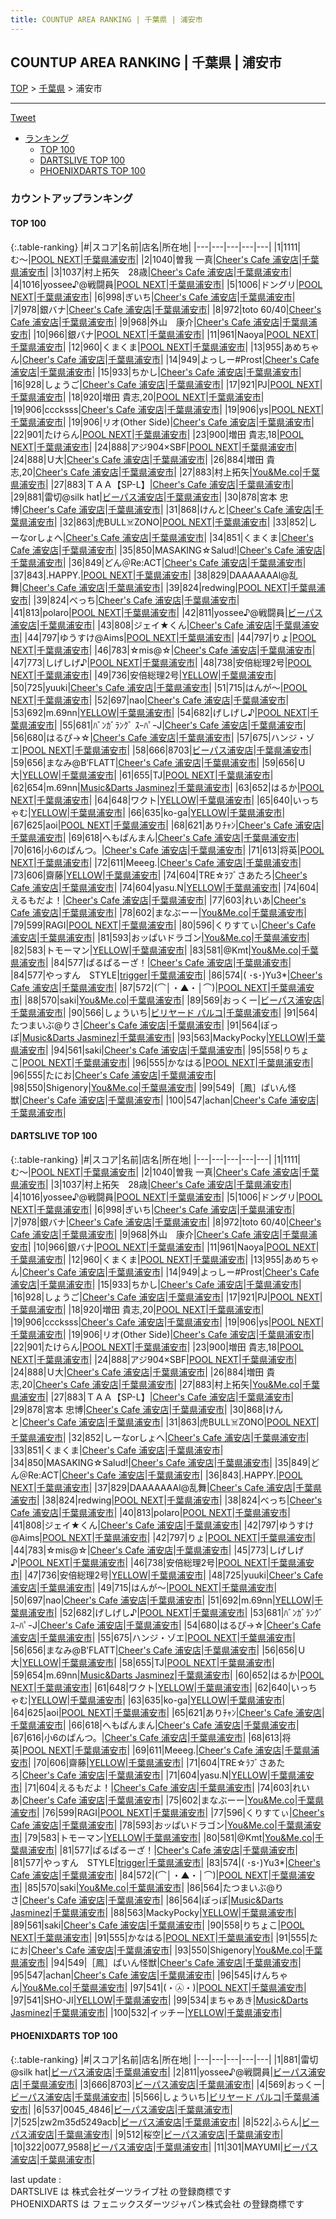 ```yaml
---
title: COUNTUP AREA RANKING | 千葉県 | 浦安市
---
```

## COUNTUP AREA RANKING | 千葉県 | 浦安市

[TOP](/darts/rank/) > [千葉県](/darts/rank/千葉県/) > 浦安市

___

<a href="https://twitter.com/share?ref_src=twsrc%5Etfw" data-text="COUNTUP AREA RANKING | 千葉県浦安市" class="twitter-share-button" data-hashtags="DARTSLIVE,PHOENIXDARTS,darts,ダーツ" data-show-count="false">Tweet</a>

* [ランキング](#カウントアップランキング)
    * [TOP 100](#top-100)
    * [DARTSLIVE TOP 100](#dartslive-top-100)
    * [PHOENIXDARTS TOP 100](#phoenixdarts-top-100)

### カウントアップランキング

#### TOP 100



{:.table-ranking}
|#|スコア|名前|店名|所在地|
|---|---|---|---|---|
|1|1111|<span class="rank-name-dl">む〜</span>|<a href="https://search.dartslive.com/jp/shop/035c0e2eb61303ff0d9b047a20a7ba1e">POOL NEXT</a>|<a href="/darts/rank/千葉県/浦安市">千葉県浦安市</a>|
|2|1040|<span class="rank-name-dl">曽我 一真</span>|<a href="https://search.dartslive.com/jp/shop/811f47dc8cd343ef0d9b047a20a7ba1e">Cheer's Cafe 浦安店</a>|<a href="/darts/rank/千葉県/浦安市">千葉県浦安市</a>|
|3|1037|<span class="rank-name-dl">村上拓矢　28歳</span>|<a href="https://search.dartslive.com/jp/shop/811f47dc8cd343ef0d9b047a20a7ba1e">Cheer's Cafe 浦安店</a>|<a href="/darts/rank/千葉県/浦安市">千葉県浦安市</a>|
|4|1016|<span class="rank-name-dl">yossee♪@戦闘員</span>|<a href="https://search.dartslive.com/jp/shop/035c0e2eb61303ff0d9b047a20a7ba1e">POOL NEXT</a>|<a href="/darts/rank/千葉県/浦安市">千葉県浦安市</a>|
|5|1006|<span class="rank-name-dl">ドングリ</span>|<a href="https://search.dartslive.com/jp/shop/035c0e2eb61303ff0d9b047a20a7ba1e">POOL NEXT</a>|<a href="/darts/rank/千葉県/浦安市">千葉県浦安市</a>|
|6|998|<span class="rank-name-dl">ぎいち</span>|<a href="https://search.dartslive.com/jp/shop/811f47dc8cd343ef0d9b047a20a7ba1e">Cheer's Cafe 浦安店</a>|<a href="/darts/rank/千葉県/浦安市">千葉県浦安市</a>|
|7|978|<span class="rank-name-dl">銀バナ</span>|<a href="https://search.dartslive.com/jp/shop/811f47dc8cd343ef0d9b047a20a7ba1e">Cheer's Cafe 浦安店</a>|<a href="/darts/rank/千葉県/浦安市">千葉県浦安市</a>|
|8|972|<span class="rank-name-dl">toto 60/40</span>|<a href="https://search.dartslive.com/jp/shop/811f47dc8cd343ef0d9b047a20a7ba1e">Cheer's Cafe 浦安店</a>|<a href="/darts/rank/千葉県/浦安市">千葉県浦安市</a>|
|9|968|<span class="rank-name-dl">外山　康介</span>|<a href="https://search.dartslive.com/jp/shop/811f47dc8cd343ef0d9b047a20a7ba1e">Cheer's Cafe 浦安店</a>|<a href="/darts/rank/千葉県/浦安市">千葉県浦安市</a>|
|10|966|<span class="rank-name-dl">銀バナ</span>|<a href="https://search.dartslive.com/jp/shop/035c0e2eb61303ff0d9b047a20a7ba1e">POOL NEXT</a>|<a href="/darts/rank/千葉県/浦安市">千葉県浦安市</a>|
|11|961|<span class="rank-name-dl">Naoya</span>|<a href="https://search.dartslive.com/jp/shop/035c0e2eb61303ff0d9b047a20a7ba1e">POOL NEXT</a>|<a href="/darts/rank/千葉県/浦安市">千葉県浦安市</a>|
|12|960|<span class="rank-name-dl">くまくま</span>|<a href="https://search.dartslive.com/jp/shop/035c0e2eb61303ff0d9b047a20a7ba1e">POOL NEXT</a>|<a href="/darts/rank/千葉県/浦安市">千葉県浦安市</a>|
|13|955|<span class="rank-name-dl">あめちゃん</span>|<a href="https://search.dartslive.com/jp/shop/811f47dc8cd343ef0d9b047a20a7ba1e">Cheer's Cafe 浦安店</a>|<a href="/darts/rank/千葉県/浦安市">千葉県浦安市</a>|
|14|949|<span class="rank-name-dl">よっしー#Prost</span>|<a href="https://search.dartslive.com/jp/shop/811f47dc8cd343ef0d9b047a20a7ba1e">Cheer's Cafe 浦安店</a>|<a href="/darts/rank/千葉県/浦安市">千葉県浦安市</a>|
|15|933|<span class="rank-name-dl">ちかし</span>|<a href="https://search.dartslive.com/jp/shop/811f47dc8cd343ef0d9b047a20a7ba1e">Cheer's Cafe 浦安店</a>|<a href="/darts/rank/千葉県/浦安市">千葉県浦安市</a>|
|16|928|<span class="rank-name-dl">しょうご</span>|<a href="https://search.dartslive.com/jp/shop/811f47dc8cd343ef0d9b047a20a7ba1e">Cheer's Cafe 浦安店</a>|<a href="/darts/rank/千葉県/浦安市">千葉県浦安市</a>|
|17|921|<span class="rank-name-dl">PJ</span>|<a href="https://search.dartslive.com/jp/shop/035c0e2eb61303ff0d9b047a20a7ba1e">POOL NEXT</a>|<a href="/darts/rank/千葉県/浦安市">千葉県浦安市</a>|
|18|920|<span class="rank-name-dl">増田 貴志,20</span>|<a href="https://search.dartslive.com/jp/shop/035c0e2eb61303ff0d9b047a20a7ba1e">POOL NEXT</a>|<a href="/darts/rank/千葉県/浦安市">千葉県浦安市</a>|
|19|906|<span class="rank-name-dl">cccksss</span>|<a href="https://search.dartslive.com/jp/shop/811f47dc8cd343ef0d9b047a20a7ba1e">Cheer's Cafe 浦安店</a>|<a href="/darts/rank/千葉県/浦安市">千葉県浦安市</a>|
|19|906|<span class="rank-name-dl">ys</span>|<a href="https://search.dartslive.com/jp/shop/035c0e2eb61303ff0d9b047a20a7ba1e">POOL NEXT</a>|<a href="/darts/rank/千葉県/浦安市">千葉県浦安市</a>|
|19|906|<span class="rank-name-dl">リオ(Other Side)</span>|<a href="https://search.dartslive.com/jp/shop/811f47dc8cd343ef0d9b047a20a7ba1e">Cheer's Cafe 浦安店</a>|<a href="/darts/rank/千葉県/浦安市">千葉県浦安市</a>|
|22|901|<span class="rank-name-dl">たけらん</span>|<a href="https://search.dartslive.com/jp/shop/035c0e2eb61303ff0d9b047a20a7ba1e">POOL NEXT</a>|<a href="/darts/rank/千葉県/浦安市">千葉県浦安市</a>|
|23|900|<span class="rank-name-dl">増田 貴志,18</span>|<a href="https://search.dartslive.com/jp/shop/035c0e2eb61303ff0d9b047a20a7ba1e">POOL NEXT</a>|<a href="/darts/rank/千葉県/浦安市">千葉県浦安市</a>|
|24|888|<span class="rank-name-dl">アジ904×SBF</span>|<a href="https://search.dartslive.com/jp/shop/035c0e2eb61303ff0d9b047a20a7ba1e">POOL NEXT</a>|<a href="/darts/rank/千葉県/浦安市">千葉県浦安市</a>|
|24|888|<span class="rank-name-dl">Ｕ大</span>|<a href="https://search.dartslive.com/jp/shop/811f47dc8cd343ef0d9b047a20a7ba1e">Cheer's Cafe 浦安店</a>|<a href="/darts/rank/千葉県/浦安市">千葉県浦安市</a>|
|26|884|<span class="rank-name-dl">増田 貴志,20</span>|<a href="https://search.dartslive.com/jp/shop/811f47dc8cd343ef0d9b047a20a7ba1e">Cheer's Cafe 浦安店</a>|<a href="/darts/rank/千葉県/浦安市">千葉県浦安市</a>|
|27|883|<span class="rank-name-dl">村上拓矢</span>|<a href="https://search.dartslive.com/jp/shop/97f06678924758620d9b047a20a7ba1e">You&Me.co</a>|<a href="/darts/rank/千葉県/浦安市">千葉県浦安市</a>|
|27|883|<span class="rank-name-dl">ＴＡＡ【SP-L】</span>|<a href="https://search.dartslive.com/jp/shop/811f47dc8cd343ef0d9b047a20a7ba1e">Cheer's Cafe 浦安店</a>|<a href="/darts/rank/千葉県/浦安市">千葉県浦安市</a>|
|29|881|<span class="rank-name-pd">雷切@silk hat</span>|<a href="https://vs.phoenixdarts.com/jp/shop/shopDetailInfo/s_58480?s_seq=58480">ビーパス浦安店</a>|<a href="/darts/rank/千葉県/浦安市">千葉県浦安市</a>|
|30|878|<span class="rank-name-dl">宮本 忠博</span>|<a href="https://search.dartslive.com/jp/shop/811f47dc8cd343ef0d9b047a20a7ba1e">Cheer's Cafe 浦安店</a>|<a href="/darts/rank/千葉県/浦安市">千葉県浦安市</a>|
|31|868|<span class="rank-name-dl">けんと</span>|<a href="https://search.dartslive.com/jp/shop/811f47dc8cd343ef0d9b047a20a7ba1e">Cheer's Cafe 浦安店</a>|<a href="/darts/rank/千葉県/浦安市">千葉県浦安市</a>|
|32|863|<span class="rank-name-dl">虎BULL☠️ZONO</span>|<a href="https://search.dartslive.com/jp/shop/035c0e2eb61303ff0d9b047a20a7ba1e">POOL NEXT</a>|<a href="/darts/rank/千葉県/浦安市">千葉県浦安市</a>|
|33|852|<span class="rank-name-dl">しーなorしょへ</span>|<a href="https://search.dartslive.com/jp/shop/811f47dc8cd343ef0d9b047a20a7ba1e">Cheer's Cafe 浦安店</a>|<a href="/darts/rank/千葉県/浦安市">千葉県浦安市</a>|
|34|851|<span class="rank-name-dl">くまくま</span>|<a href="https://search.dartslive.com/jp/shop/811f47dc8cd343ef0d9b047a20a7ba1e">Cheer's Cafe 浦安店</a>|<a href="/darts/rank/千葉県/浦安市">千葉県浦安市</a>|
|35|850|<span class="rank-name-dl">MASAKING☆Salud!</span>|<a href="https://search.dartslive.com/jp/shop/811f47dc8cd343ef0d9b047a20a7ba1e">Cheer's Cafe 浦安店</a>|<a href="/darts/rank/千葉県/浦安市">千葉県浦安市</a>|
|36|849|<span class="rank-name-dl">どん＠Re:ACT</span>|<a href="https://search.dartslive.com/jp/shop/811f47dc8cd343ef0d9b047a20a7ba1e">Cheer's Cafe 浦安店</a>|<a href="/darts/rank/千葉県/浦安市">千葉県浦安市</a>|
|37|843|<span class="rank-name-dl">.HAPPY.</span>|<a href="https://search.dartslive.com/jp/shop/035c0e2eb61303ff0d9b047a20a7ba1e">POOL NEXT</a>|<a href="/darts/rank/千葉県/浦安市">千葉県浦安市</a>|
|38|829|<span class="rank-name-dl">DAAAAAAAl@乱舞</span>|<a href="https://search.dartslive.com/jp/shop/811f47dc8cd343ef0d9b047a20a7ba1e">Cheer's Cafe 浦安店</a>|<a href="/darts/rank/千葉県/浦安市">千葉県浦安市</a>|
|39|824|<span class="rank-name-dl">redwing</span>|<a href="https://search.dartslive.com/jp/shop/035c0e2eb61303ff0d9b047a20a7ba1e">POOL NEXT</a>|<a href="/darts/rank/千葉県/浦安市">千葉県浦安市</a>|
|39|824|<span class="rank-name-dl">べっち</span>|<a href="https://search.dartslive.com/jp/shop/811f47dc8cd343ef0d9b047a20a7ba1e">Cheer's Cafe 浦安店</a>|<a href="/darts/rank/千葉県/浦安市">千葉県浦安市</a>|
|41|813|<span class="rank-name-dl">polaro</span>|<a href="https://search.dartslive.com/jp/shop/035c0e2eb61303ff0d9b047a20a7ba1e">POOL NEXT</a>|<a href="/darts/rank/千葉県/浦安市">千葉県浦安市</a>|
|42|811|<span class="rank-name-pd">yossee♪@戦闘員</span>|<a href="https://vs.phoenixdarts.com/jp/shop/shopDetailInfo/s_58480?s_seq=58480">ビーパス浦安店</a>|<a href="/darts/rank/千葉県/浦安市">千葉県浦安市</a>|
|43|808|<span class="rank-name-dl">ジェイ★くん</span>|<a href="https://search.dartslive.com/jp/shop/811f47dc8cd343ef0d9b047a20a7ba1e">Cheer's Cafe 浦安店</a>|<a href="/darts/rank/千葉県/浦安市">千葉県浦安市</a>|
|44|797|<span class="rank-name-dl">ゆうすけ@Aims</span>|<a href="https://search.dartslive.com/jp/shop/035c0e2eb61303ff0d9b047a20a7ba1e">POOL NEXT</a>|<a href="/darts/rank/千葉県/浦安市">千葉県浦安市</a>|
|44|797|<span class="rank-name-dl">りょ</span>|<a href="https://search.dartslive.com/jp/shop/035c0e2eb61303ff0d9b047a20a7ba1e">POOL NEXT</a>|<a href="/darts/rank/千葉県/浦安市">千葉県浦安市</a>|
|46|783|<span class="rank-name-dl">☆mis@☆</span>|<a href="https://search.dartslive.com/jp/shop/811f47dc8cd343ef0d9b047a20a7ba1e">Cheer's Cafe 浦安店</a>|<a href="/darts/rank/千葉県/浦安市">千葉県浦安市</a>|
|47|773|<span class="rank-name-dl">しげしげ♪</span>|<a href="https://search.dartslive.com/jp/shop/035c0e2eb61303ff0d9b047a20a7ba1e">POOL NEXT</a>|<a href="/darts/rank/千葉県/浦安市">千葉県浦安市</a>|
|48|738|<span class="rank-name-dl">安倍総理2号</span>|<a href="https://search.dartslive.com/jp/shop/035c0e2eb61303ff0d9b047a20a7ba1e">POOL NEXT</a>|<a href="/darts/rank/千葉県/浦安市">千葉県浦安市</a>|
|49|736|<span class="rank-name-dl">安倍総理2号</span>|<a href="https://search.dartslive.com/jp/shop/4d17669e9b54b8c90d9b047a20a7ba1e">YELLOW</a>|<a href="/darts/rank/千葉県/浦安市">千葉県浦安市</a>|
|50|725|<span class="rank-name-dl">yuuki</span>|<a href="https://search.dartslive.com/jp/shop/811f47dc8cd343ef0d9b047a20a7ba1e">Cheer's Cafe 浦安店</a>|<a href="/darts/rank/千葉県/浦安市">千葉県浦安市</a>|
|51|715|<span class="rank-name-dl">はんが〜</span>|<a href="https://search.dartslive.com/jp/shop/035c0e2eb61303ff0d9b047a20a7ba1e">POOL NEXT</a>|<a href="/darts/rank/千葉県/浦安市">千葉県浦安市</a>|
|52|697|<span class="rank-name-dl">nao</span>|<a href="https://search.dartslive.com/jp/shop/811f47dc8cd343ef0d9b047a20a7ba1e">Cheer's Cafe 浦安店</a>|<a href="/darts/rank/千葉県/浦安市">千葉県浦安市</a>|
|53|692|<span class="rank-name-dl">m.69nn</span>|<a href="https://search.dartslive.com/jp/shop/4d17669e9b54b8c90d9b047a20a7ba1e">YELLOW</a>|<a href="/darts/rank/千葉県/浦安市">千葉県浦安市</a>|
|54|682|<span class="rank-name-dl">げしげし♪</span>|<a href="https://search.dartslive.com/jp/shop/035c0e2eb61303ff0d9b047a20a7ba1e">POOL NEXT</a>|<a href="/darts/rank/千葉県/浦安市">千葉県浦安市</a>|
|55|681|<span class="rank-name-dl">ﾊﾞﾝｶﾞﾗﾝｸﾞ ｽｰﾊﾟｰJ</span>|<a href="https://search.dartslive.com/jp/shop/811f47dc8cd343ef0d9b047a20a7ba1e">Cheer's Cafe 浦安店</a>|<a href="/darts/rank/千葉県/浦安市">千葉県浦安市</a>|
|56|680|<span class="rank-name-dl">はるぴ→☆</span>|<a href="https://search.dartslive.com/jp/shop/811f47dc8cd343ef0d9b047a20a7ba1e">Cheer's Cafe 浦安店</a>|<a href="/darts/rank/千葉県/浦安市">千葉県浦安市</a>|
|57|675|<span class="rank-name-dl">ハンジ・ゾエ</span>|<a href="https://search.dartslive.com/jp/shop/035c0e2eb61303ff0d9b047a20a7ba1e">POOL NEXT</a>|<a href="/darts/rank/千葉県/浦安市">千葉県浦安市</a>|
|58|666|<span class="rank-name-pd">8703</span>|<a href="https://vs.phoenixdarts.com/jp/shop/shopDetailInfo/s_58480?s_seq=58480">ビーパス浦安店</a>|<a href="/darts/rank/千葉県/浦安市">千葉県浦安市</a>|
|59|656|<span class="rank-name-dl">まなみ@B’FLATT</span>|<a href="https://search.dartslive.com/jp/shop/811f47dc8cd343ef0d9b047a20a7ba1e">Cheer's Cafe 浦安店</a>|<a href="/darts/rank/千葉県/浦安市">千葉県浦安市</a>|
|59|656|<span class="rank-name-dl">Ｕ大</span>|<a href="https://search.dartslive.com/jp/shop/4d17669e9b54b8c90d9b047a20a7ba1e">YELLOW</a>|<a href="/darts/rank/千葉県/浦安市">千葉県浦安市</a>|
|61|655|<span class="rank-name-dl">TJ</span>|<a href="https://search.dartslive.com/jp/shop/035c0e2eb61303ff0d9b047a20a7ba1e">POOL NEXT</a>|<a href="/darts/rank/千葉県/浦安市">千葉県浦安市</a>|
|62|654|<span class="rank-name-dl">m.69nn</span>|<a href="https://search.dartslive.com/jp/shop/c284aa7f6c6288470d9b047a20a7ba1e">Music&Darts Jasminez</a>|<a href="/darts/rank/千葉県/浦安市">千葉県浦安市</a>|
|63|652|<span class="rank-name-dl">はるか</span>|<a href="https://search.dartslive.com/jp/shop/035c0e2eb61303ff0d9b047a20a7ba1e">POOL NEXT</a>|<a href="/darts/rank/千葉県/浦安市">千葉県浦安市</a>|
|64|648|<span class="rank-name-dl">ワクト</span>|<a href="https://search.dartslive.com/jp/shop/4d17669e9b54b8c90d9b047a20a7ba1e">YELLOW</a>|<a href="/darts/rank/千葉県/浦安市">千葉県浦安市</a>|
|65|640|<span class="rank-name-dl">いっちゃむ</span>|<a href="https://search.dartslive.com/jp/shop/4d17669e9b54b8c90d9b047a20a7ba1e">YELLOW</a>|<a href="/darts/rank/千葉県/浦安市">千葉県浦安市</a>|
|66|635|<span class="rank-name-dl">ko-ga</span>|<a href="https://search.dartslive.com/jp/shop/4d17669e9b54b8c90d9b047a20a7ba1e">YELLOW</a>|<a href="/darts/rank/千葉県/浦安市">千葉県浦安市</a>|
|67|625|<span class="rank-name-dl">aoi</span>|<a href="https://search.dartslive.com/jp/shop/035c0e2eb61303ff0d9b047a20a7ba1e">POOL NEXT</a>|<a href="/darts/rank/千葉県/浦安市">千葉県浦安市</a>|
|68|621|<span class="rank-name-dl">ありﾁｬﾝ</span>|<a href="https://search.dartslive.com/jp/shop/811f47dc8cd343ef0d9b047a20a7ba1e">Cheer's Cafe 浦安店</a>|<a href="/darts/rank/千葉県/浦安市">千葉県浦安市</a>|
|69|618|<span class="rank-name-dl">へもぱんまん</span>|<a href="https://search.dartslive.com/jp/shop/811f47dc8cd343ef0d9b047a20a7ba1e">Cheer's Cafe 浦安店</a>|<a href="/darts/rank/千葉県/浦安市">千葉県浦安市</a>|
|70|616|<span class="rank-name-dl">小6のぱんつ。</span>|<a href="https://search.dartslive.com/jp/shop/811f47dc8cd343ef0d9b047a20a7ba1e">Cheer's Cafe 浦安店</a>|<a href="/darts/rank/千葉県/浦安市">千葉県浦安市</a>|
|71|613|<span class="rank-name-dl">将英</span>|<a href="https://search.dartslive.com/jp/shop/035c0e2eb61303ff0d9b047a20a7ba1e">POOL NEXT</a>|<a href="/darts/rank/千葉県/浦安市">千葉県浦安市</a>|
|72|611|<span class="rank-name-dl">Meeeg.</span>|<a href="https://search.dartslive.com/jp/shop/811f47dc8cd343ef0d9b047a20a7ba1e">Cheer's Cafe 浦安店</a>|<a href="/darts/rank/千葉県/浦安市">千葉県浦安市</a>|
|73|606|<span class="rank-name-dl">齋藤</span>|<a href="https://search.dartslive.com/jp/shop/4d17669e9b54b8c90d9b047a20a7ba1e">YELLOW</a>|<a href="/darts/rank/千葉県/浦安市">千葉県浦安市</a>|
|74|604|<span class="rank-name-dl">TRE☆ﾗﾌﾞさあたろ</span>|<a href="https://search.dartslive.com/jp/shop/811f47dc8cd343ef0d9b047a20a7ba1e">Cheer's Cafe 浦安店</a>|<a href="/darts/rank/千葉県/浦安市">千葉県浦安市</a>|
|74|604|<span class="rank-name-dl">yasu.N</span>|<a href="https://search.dartslive.com/jp/shop/4d17669e9b54b8c90d9b047a20a7ba1e">YELLOW</a>|<a href="/darts/rank/千葉県/浦安市">千葉県浦安市</a>|
|74|604|<span class="rank-name-dl">えるもだよ！</span>|<a href="https://search.dartslive.com/jp/shop/811f47dc8cd343ef0d9b047a20a7ba1e">Cheer's Cafe 浦安店</a>|<a href="/darts/rank/千葉県/浦安市">千葉県浦安市</a>|
|77|603|<span class="rank-name-dl">れいあ</span>|<a href="https://search.dartslive.com/jp/shop/811f47dc8cd343ef0d9b047a20a7ba1e">Cheer's Cafe 浦安店</a>|<a href="/darts/rank/千葉県/浦安市">千葉県浦安市</a>|
|78|602|<span class="rank-name-dl">まなぶーー</span>|<a href="https://search.dartslive.com/jp/shop/97f06678924758620d9b047a20a7ba1e">You&Me.co</a>|<a href="/darts/rank/千葉県/浦安市">千葉県浦安市</a>|
|79|599|<span class="rank-name-dl">RAGI</span>|<a href="https://search.dartslive.com/jp/shop/035c0e2eb61303ff0d9b047a20a7ba1e">POOL NEXT</a>|<a href="/darts/rank/千葉県/浦安市">千葉県浦安市</a>|
|80|596|<span class="rank-name-dl">くりすてぃ</span>|<a href="https://search.dartslive.com/jp/shop/811f47dc8cd343ef0d9b047a20a7ba1e">Cheer's Cafe 浦安店</a>|<a href="/darts/rank/千葉県/浦安市">千葉県浦安市</a>|
|81|593|<span class="rank-name-dl">おッぱいドラゴン</span>|<a href="https://search.dartslive.com/jp/shop/97f06678924758620d9b047a20a7ba1e">You&Me.co</a>|<a href="/darts/rank/千葉県/浦安市">千葉県浦安市</a>|
|82|583|<span class="rank-name-dl">トモーマン</span>|<a href="https://search.dartslive.com/jp/shop/4d17669e9b54b8c90d9b047a20a7ba1e">YELLOW</a>|<a href="/darts/rank/千葉県/浦安市">千葉県浦安市</a>|
|83|581|<span class="rank-name-dl">@Kmt</span>|<a href="https://search.dartslive.com/jp/shop/97f06678924758620d9b047a20a7ba1e">You&Me.co</a>|<a href="/darts/rank/千葉県/浦安市">千葉県浦安市</a>|
|84|577|<span class="rank-name-dl">ぱるぱるーざ！</span>|<a href="https://search.dartslive.com/jp/shop/811f47dc8cd343ef0d9b047a20a7ba1e">Cheer's Cafe 浦安店</a>|<a href="/darts/rank/千葉県/浦安市">千葉県浦安市</a>|
|84|577|<span class="rank-name-dl">やっすん　STYLE</span>|<a href="https://search.dartslive.com/jp/shop/d90cf2092112e8110d9b047a20a7ba1e">trigger</a>|<a href="/darts/rank/千葉県/浦安市">千葉県浦安市</a>|
|86|574|<span class="rank-name-dl">( ･s･)Yu3*</span>|<a href="https://search.dartslive.com/jp/shop/811f47dc8cd343ef0d9b047a20a7ba1e">Cheer's Cafe 浦安店</a>|<a href="/darts/rank/千葉県/浦安市">千葉県浦安市</a>|
|87|572|<span class="rank-name-dl">(⌒│・▲・│⌒)</span>|<a href="https://search.dartslive.com/jp/shop/035c0e2eb61303ff0d9b047a20a7ba1e">POOL NEXT</a>|<a href="/darts/rank/千葉県/浦安市">千葉県浦安市</a>|
|88|570|<span class="rank-name-dl">saki</span>|<a href="https://search.dartslive.com/jp/shop/97f06678924758620d9b047a20a7ba1e">You&Me.co</a>|<a href="/darts/rank/千葉県/浦安市">千葉県浦安市</a>|
|89|569|<span class="rank-name-pd">おっくー</span>|<a href="https://vs.phoenixdarts.com/jp/shop/shopDetailInfo/s_58480?s_seq=58480">ビーパス浦安店</a>|<a href="/darts/rank/千葉県/浦安市">千葉県浦安市</a>|
|90|566|<span class="rank-name-pd">しょういち</span>|<a href="https://vs.phoenixdarts.com/jp/shop/shopDetailInfo/s_58481?s_seq=58481">ビリヤード パルコ</a>|<a href="/darts/rank/千葉県/浦安市">千葉県浦安市</a>|
|91|564|<span class="rank-name-dl">たつまいぶ@りさ</span>|<a href="https://search.dartslive.com/jp/shop/811f47dc8cd343ef0d9b047a20a7ba1e">Cheer's Cafe 浦安店</a>|<a href="/darts/rank/千葉県/浦安市">千葉県浦安市</a>|
|91|564|<span class="rank-name-dl">ぽっぽ</span>|<a href="https://search.dartslive.com/jp/shop/c284aa7f6c6288470d9b047a20a7ba1e">Music&Darts Jasminez</a>|<a href="/darts/rank/千葉県/浦安市">千葉県浦安市</a>|
|93|563|<span class="rank-name-dl">MackyPocky</span>|<a href="https://search.dartslive.com/jp/shop/4d17669e9b54b8c90d9b047a20a7ba1e">YELLOW</a>|<a href="/darts/rank/千葉県/浦安市">千葉県浦安市</a>|
|94|561|<span class="rank-name-dl">saki</span>|<a href="https://search.dartslive.com/jp/shop/811f47dc8cd343ef0d9b047a20a7ba1e">Cheer's Cafe 浦安店</a>|<a href="/darts/rank/千葉県/浦安市">千葉県浦安市</a>|
|95|558|<span class="rank-name-dl">りちょこ</span>|<a href="https://search.dartslive.com/jp/shop/035c0e2eb61303ff0d9b047a20a7ba1e">POOL NEXT</a>|<a href="/darts/rank/千葉県/浦安市">千葉県浦安市</a>|
|96|555|<span class="rank-name-dl">かなはる</span>|<a href="https://search.dartslive.com/jp/shop/035c0e2eb61303ff0d9b047a20a7ba1e">POOL NEXT</a>|<a href="/darts/rank/千葉県/浦安市">千葉県浦安市</a>|
|96|555|<span class="rank-name-dl">たにお</span>|<a href="https://search.dartslive.com/jp/shop/811f47dc8cd343ef0d9b047a20a7ba1e">Cheer's Cafe 浦安店</a>|<a href="/darts/rank/千葉県/浦安市">千葉県浦安市</a>|
|98|550|<span class="rank-name-dl">Shigenory</span>|<a href="https://search.dartslive.com/jp/shop/97f06678924758620d9b047a20a7ba1e">You&Me.co</a>|<a href="/darts/rank/千葉県/浦安市">千葉県浦安市</a>|
|99|549|<span class="rank-name-dl">［鳳］ぱいん怪獣</span>|<a href="https://search.dartslive.com/jp/shop/811f47dc8cd343ef0d9b047a20a7ba1e">Cheer's Cafe 浦安店</a>|<a href="/darts/rank/千葉県/浦安市">千葉県浦安市</a>|
|100|547|<span class="rank-name-dl">achan</span>|<a href="https://search.dartslive.com/jp/shop/811f47dc8cd343ef0d9b047a20a7ba1e">Cheer's Cafe 浦安店</a>|<a href="/darts/rank/千葉県/浦安市">千葉県浦安市</a>|


#### DARTSLIVE TOP 100



{:.table-ranking}
|#|スコア|名前|店名|所在地|
|---|---|---|---|---|
|1|1111|<span class="rank-name-dl">む〜</span>|<a href="https://search.dartslive.com/jp/shop/035c0e2eb61303ff0d9b047a20a7ba1e">POOL NEXT</a>|<a href="/darts/rank/千葉県/浦安市">千葉県浦安市</a>|
|2|1040|<span class="rank-name-dl">曽我 一真</span>|<a href="https://search.dartslive.com/jp/shop/811f47dc8cd343ef0d9b047a20a7ba1e">Cheer's Cafe 浦安店</a>|<a href="/darts/rank/千葉県/浦安市">千葉県浦安市</a>|
|3|1037|<span class="rank-name-dl">村上拓矢　28歳</span>|<a href="https://search.dartslive.com/jp/shop/811f47dc8cd343ef0d9b047a20a7ba1e">Cheer's Cafe 浦安店</a>|<a href="/darts/rank/千葉県/浦安市">千葉県浦安市</a>|
|4|1016|<span class="rank-name-dl">yossee♪@戦闘員</span>|<a href="https://search.dartslive.com/jp/shop/035c0e2eb61303ff0d9b047a20a7ba1e">POOL NEXT</a>|<a href="/darts/rank/千葉県/浦安市">千葉県浦安市</a>|
|5|1006|<span class="rank-name-dl">ドングリ</span>|<a href="https://search.dartslive.com/jp/shop/035c0e2eb61303ff0d9b047a20a7ba1e">POOL NEXT</a>|<a href="/darts/rank/千葉県/浦安市">千葉県浦安市</a>|
|6|998|<span class="rank-name-dl">ぎいち</span>|<a href="https://search.dartslive.com/jp/shop/811f47dc8cd343ef0d9b047a20a7ba1e">Cheer's Cafe 浦安店</a>|<a href="/darts/rank/千葉県/浦安市">千葉県浦安市</a>|
|7|978|<span class="rank-name-dl">銀バナ</span>|<a href="https://search.dartslive.com/jp/shop/811f47dc8cd343ef0d9b047a20a7ba1e">Cheer's Cafe 浦安店</a>|<a href="/darts/rank/千葉県/浦安市">千葉県浦安市</a>|
|8|972|<span class="rank-name-dl">toto 60/40</span>|<a href="https://search.dartslive.com/jp/shop/811f47dc8cd343ef0d9b047a20a7ba1e">Cheer's Cafe 浦安店</a>|<a href="/darts/rank/千葉県/浦安市">千葉県浦安市</a>|
|9|968|<span class="rank-name-dl">外山　康介</span>|<a href="https://search.dartslive.com/jp/shop/811f47dc8cd343ef0d9b047a20a7ba1e">Cheer's Cafe 浦安店</a>|<a href="/darts/rank/千葉県/浦安市">千葉県浦安市</a>|
|10|966|<span class="rank-name-dl">銀バナ</span>|<a href="https://search.dartslive.com/jp/shop/035c0e2eb61303ff0d9b047a20a7ba1e">POOL NEXT</a>|<a href="/darts/rank/千葉県/浦安市">千葉県浦安市</a>|
|11|961|<span class="rank-name-dl">Naoya</span>|<a href="https://search.dartslive.com/jp/shop/035c0e2eb61303ff0d9b047a20a7ba1e">POOL NEXT</a>|<a href="/darts/rank/千葉県/浦安市">千葉県浦安市</a>|
|12|960|<span class="rank-name-dl">くまくま</span>|<a href="https://search.dartslive.com/jp/shop/035c0e2eb61303ff0d9b047a20a7ba1e">POOL NEXT</a>|<a href="/darts/rank/千葉県/浦安市">千葉県浦安市</a>|
|13|955|<span class="rank-name-dl">あめちゃん</span>|<a href="https://search.dartslive.com/jp/shop/811f47dc8cd343ef0d9b047a20a7ba1e">Cheer's Cafe 浦安店</a>|<a href="/darts/rank/千葉県/浦安市">千葉県浦安市</a>|
|14|949|<span class="rank-name-dl">よっしー#Prost</span>|<a href="https://search.dartslive.com/jp/shop/811f47dc8cd343ef0d9b047a20a7ba1e">Cheer's Cafe 浦安店</a>|<a href="/darts/rank/千葉県/浦安市">千葉県浦安市</a>|
|15|933|<span class="rank-name-dl">ちかし</span>|<a href="https://search.dartslive.com/jp/shop/811f47dc8cd343ef0d9b047a20a7ba1e">Cheer's Cafe 浦安店</a>|<a href="/darts/rank/千葉県/浦安市">千葉県浦安市</a>|
|16|928|<span class="rank-name-dl">しょうご</span>|<a href="https://search.dartslive.com/jp/shop/811f47dc8cd343ef0d9b047a20a7ba1e">Cheer's Cafe 浦安店</a>|<a href="/darts/rank/千葉県/浦安市">千葉県浦安市</a>|
|17|921|<span class="rank-name-dl">PJ</span>|<a href="https://search.dartslive.com/jp/shop/035c0e2eb61303ff0d9b047a20a7ba1e">POOL NEXT</a>|<a href="/darts/rank/千葉県/浦安市">千葉県浦安市</a>|
|18|920|<span class="rank-name-dl">増田 貴志,20</span>|<a href="https://search.dartslive.com/jp/shop/035c0e2eb61303ff0d9b047a20a7ba1e">POOL NEXT</a>|<a href="/darts/rank/千葉県/浦安市">千葉県浦安市</a>|
|19|906|<span class="rank-name-dl">cccksss</span>|<a href="https://search.dartslive.com/jp/shop/811f47dc8cd343ef0d9b047a20a7ba1e">Cheer's Cafe 浦安店</a>|<a href="/darts/rank/千葉県/浦安市">千葉県浦安市</a>|
|19|906|<span class="rank-name-dl">ys</span>|<a href="https://search.dartslive.com/jp/shop/035c0e2eb61303ff0d9b047a20a7ba1e">POOL NEXT</a>|<a href="/darts/rank/千葉県/浦安市">千葉県浦安市</a>|
|19|906|<span class="rank-name-dl">リオ(Other Side)</span>|<a href="https://search.dartslive.com/jp/shop/811f47dc8cd343ef0d9b047a20a7ba1e">Cheer's Cafe 浦安店</a>|<a href="/darts/rank/千葉県/浦安市">千葉県浦安市</a>|
|22|901|<span class="rank-name-dl">たけらん</span>|<a href="https://search.dartslive.com/jp/shop/035c0e2eb61303ff0d9b047a20a7ba1e">POOL NEXT</a>|<a href="/darts/rank/千葉県/浦安市">千葉県浦安市</a>|
|23|900|<span class="rank-name-dl">増田 貴志,18</span>|<a href="https://search.dartslive.com/jp/shop/035c0e2eb61303ff0d9b047a20a7ba1e">POOL NEXT</a>|<a href="/darts/rank/千葉県/浦安市">千葉県浦安市</a>|
|24|888|<span class="rank-name-dl">アジ904×SBF</span>|<a href="https://search.dartslive.com/jp/shop/035c0e2eb61303ff0d9b047a20a7ba1e">POOL NEXT</a>|<a href="/darts/rank/千葉県/浦安市">千葉県浦安市</a>|
|24|888|<span class="rank-name-dl">Ｕ大</span>|<a href="https://search.dartslive.com/jp/shop/811f47dc8cd343ef0d9b047a20a7ba1e">Cheer's Cafe 浦安店</a>|<a href="/darts/rank/千葉県/浦安市">千葉県浦安市</a>|
|26|884|<span class="rank-name-dl">増田 貴志,20</span>|<a href="https://search.dartslive.com/jp/shop/811f47dc8cd343ef0d9b047a20a7ba1e">Cheer's Cafe 浦安店</a>|<a href="/darts/rank/千葉県/浦安市">千葉県浦安市</a>|
|27|883|<span class="rank-name-dl">村上拓矢</span>|<a href="https://search.dartslive.com/jp/shop/97f06678924758620d9b047a20a7ba1e">You&Me.co</a>|<a href="/darts/rank/千葉県/浦安市">千葉県浦安市</a>|
|27|883|<span class="rank-name-dl">ＴＡＡ【SP-L】</span>|<a href="https://search.dartslive.com/jp/shop/811f47dc8cd343ef0d9b047a20a7ba1e">Cheer's Cafe 浦安店</a>|<a href="/darts/rank/千葉県/浦安市">千葉県浦安市</a>|
|29|878|<span class="rank-name-dl">宮本 忠博</span>|<a href="https://search.dartslive.com/jp/shop/811f47dc8cd343ef0d9b047a20a7ba1e">Cheer's Cafe 浦安店</a>|<a href="/darts/rank/千葉県/浦安市">千葉県浦安市</a>|
|30|868|<span class="rank-name-dl">けんと</span>|<a href="https://search.dartslive.com/jp/shop/811f47dc8cd343ef0d9b047a20a7ba1e">Cheer's Cafe 浦安店</a>|<a href="/darts/rank/千葉県/浦安市">千葉県浦安市</a>|
|31|863|<span class="rank-name-dl">虎BULL☠️ZONO</span>|<a href="https://search.dartslive.com/jp/shop/035c0e2eb61303ff0d9b047a20a7ba1e">POOL NEXT</a>|<a href="/darts/rank/千葉県/浦安市">千葉県浦安市</a>|
|32|852|<span class="rank-name-dl">しーなorしょへ</span>|<a href="https://search.dartslive.com/jp/shop/811f47dc8cd343ef0d9b047a20a7ba1e">Cheer's Cafe 浦安店</a>|<a href="/darts/rank/千葉県/浦安市">千葉県浦安市</a>|
|33|851|<span class="rank-name-dl">くまくま</span>|<a href="https://search.dartslive.com/jp/shop/811f47dc8cd343ef0d9b047a20a7ba1e">Cheer's Cafe 浦安店</a>|<a href="/darts/rank/千葉県/浦安市">千葉県浦安市</a>|
|34|850|<span class="rank-name-dl">MASAKING☆Salud!</span>|<a href="https://search.dartslive.com/jp/shop/811f47dc8cd343ef0d9b047a20a7ba1e">Cheer's Cafe 浦安店</a>|<a href="/darts/rank/千葉県/浦安市">千葉県浦安市</a>|
|35|849|<span class="rank-name-dl">どん＠Re:ACT</span>|<a href="https://search.dartslive.com/jp/shop/811f47dc8cd343ef0d9b047a20a7ba1e">Cheer's Cafe 浦安店</a>|<a href="/darts/rank/千葉県/浦安市">千葉県浦安市</a>|
|36|843|<span class="rank-name-dl">.HAPPY.</span>|<a href="https://search.dartslive.com/jp/shop/035c0e2eb61303ff0d9b047a20a7ba1e">POOL NEXT</a>|<a href="/darts/rank/千葉県/浦安市">千葉県浦安市</a>|
|37|829|<span class="rank-name-dl">DAAAAAAAl@乱舞</span>|<a href="https://search.dartslive.com/jp/shop/811f47dc8cd343ef0d9b047a20a7ba1e">Cheer's Cafe 浦安店</a>|<a href="/darts/rank/千葉県/浦安市">千葉県浦安市</a>|
|38|824|<span class="rank-name-dl">redwing</span>|<a href="https://search.dartslive.com/jp/shop/035c0e2eb61303ff0d9b047a20a7ba1e">POOL NEXT</a>|<a href="/darts/rank/千葉県/浦安市">千葉県浦安市</a>|
|38|824|<span class="rank-name-dl">べっち</span>|<a href="https://search.dartslive.com/jp/shop/811f47dc8cd343ef0d9b047a20a7ba1e">Cheer's Cafe 浦安店</a>|<a href="/darts/rank/千葉県/浦安市">千葉県浦安市</a>|
|40|813|<span class="rank-name-dl">polaro</span>|<a href="https://search.dartslive.com/jp/shop/035c0e2eb61303ff0d9b047a20a7ba1e">POOL NEXT</a>|<a href="/darts/rank/千葉県/浦安市">千葉県浦安市</a>|
|41|808|<span class="rank-name-dl">ジェイ★くん</span>|<a href="https://search.dartslive.com/jp/shop/811f47dc8cd343ef0d9b047a20a7ba1e">Cheer's Cafe 浦安店</a>|<a href="/darts/rank/千葉県/浦安市">千葉県浦安市</a>|
|42|797|<span class="rank-name-dl">ゆうすけ@Aims</span>|<a href="https://search.dartslive.com/jp/shop/035c0e2eb61303ff0d9b047a20a7ba1e">POOL NEXT</a>|<a href="/darts/rank/千葉県/浦安市">千葉県浦安市</a>|
|42|797|<span class="rank-name-dl">りょ</span>|<a href="https://search.dartslive.com/jp/shop/035c0e2eb61303ff0d9b047a20a7ba1e">POOL NEXT</a>|<a href="/darts/rank/千葉県/浦安市">千葉県浦安市</a>|
|44|783|<span class="rank-name-dl">☆mis@☆</span>|<a href="https://search.dartslive.com/jp/shop/811f47dc8cd343ef0d9b047a20a7ba1e">Cheer's Cafe 浦安店</a>|<a href="/darts/rank/千葉県/浦安市">千葉県浦安市</a>|
|45|773|<span class="rank-name-dl">しげしげ♪</span>|<a href="https://search.dartslive.com/jp/shop/035c0e2eb61303ff0d9b047a20a7ba1e">POOL NEXT</a>|<a href="/darts/rank/千葉県/浦安市">千葉県浦安市</a>|
|46|738|<span class="rank-name-dl">安倍総理2号</span>|<a href="https://search.dartslive.com/jp/shop/035c0e2eb61303ff0d9b047a20a7ba1e">POOL NEXT</a>|<a href="/darts/rank/千葉県/浦安市">千葉県浦安市</a>|
|47|736|<span class="rank-name-dl">安倍総理2号</span>|<a href="https://search.dartslive.com/jp/shop/4d17669e9b54b8c90d9b047a20a7ba1e">YELLOW</a>|<a href="/darts/rank/千葉県/浦安市">千葉県浦安市</a>|
|48|725|<span class="rank-name-dl">yuuki</span>|<a href="https://search.dartslive.com/jp/shop/811f47dc8cd343ef0d9b047a20a7ba1e">Cheer's Cafe 浦安店</a>|<a href="/darts/rank/千葉県/浦安市">千葉県浦安市</a>|
|49|715|<span class="rank-name-dl">はんが〜</span>|<a href="https://search.dartslive.com/jp/shop/035c0e2eb61303ff0d9b047a20a7ba1e">POOL NEXT</a>|<a href="/darts/rank/千葉県/浦安市">千葉県浦安市</a>|
|50|697|<span class="rank-name-dl">nao</span>|<a href="https://search.dartslive.com/jp/shop/811f47dc8cd343ef0d9b047a20a7ba1e">Cheer's Cafe 浦安店</a>|<a href="/darts/rank/千葉県/浦安市">千葉県浦安市</a>|
|51|692|<span class="rank-name-dl">m.69nn</span>|<a href="https://search.dartslive.com/jp/shop/4d17669e9b54b8c90d9b047a20a7ba1e">YELLOW</a>|<a href="/darts/rank/千葉県/浦安市">千葉県浦安市</a>|
|52|682|<span class="rank-name-dl">げしげし♪</span>|<a href="https://search.dartslive.com/jp/shop/035c0e2eb61303ff0d9b047a20a7ba1e">POOL NEXT</a>|<a href="/darts/rank/千葉県/浦安市">千葉県浦安市</a>|
|53|681|<span class="rank-name-dl">ﾊﾞﾝｶﾞﾗﾝｸﾞ ｽｰﾊﾟｰJ</span>|<a href="https://search.dartslive.com/jp/shop/811f47dc8cd343ef0d9b047a20a7ba1e">Cheer's Cafe 浦安店</a>|<a href="/darts/rank/千葉県/浦安市">千葉県浦安市</a>|
|54|680|<span class="rank-name-dl">はるぴ→☆</span>|<a href="https://search.dartslive.com/jp/shop/811f47dc8cd343ef0d9b047a20a7ba1e">Cheer's Cafe 浦安店</a>|<a href="/darts/rank/千葉県/浦安市">千葉県浦安市</a>|
|55|675|<span class="rank-name-dl">ハンジ・ゾエ</span>|<a href="https://search.dartslive.com/jp/shop/035c0e2eb61303ff0d9b047a20a7ba1e">POOL NEXT</a>|<a href="/darts/rank/千葉県/浦安市">千葉県浦安市</a>|
|56|656|<span class="rank-name-dl">まなみ@B’FLATT</span>|<a href="https://search.dartslive.com/jp/shop/811f47dc8cd343ef0d9b047a20a7ba1e">Cheer's Cafe 浦安店</a>|<a href="/darts/rank/千葉県/浦安市">千葉県浦安市</a>|
|56|656|<span class="rank-name-dl">Ｕ大</span>|<a href="https://search.dartslive.com/jp/shop/4d17669e9b54b8c90d9b047a20a7ba1e">YELLOW</a>|<a href="/darts/rank/千葉県/浦安市">千葉県浦安市</a>|
|58|655|<span class="rank-name-dl">TJ</span>|<a href="https://search.dartslive.com/jp/shop/035c0e2eb61303ff0d9b047a20a7ba1e">POOL NEXT</a>|<a href="/darts/rank/千葉県/浦安市">千葉県浦安市</a>|
|59|654|<span class="rank-name-dl">m.69nn</span>|<a href="https://search.dartslive.com/jp/shop/c284aa7f6c6288470d9b047a20a7ba1e">Music&Darts Jasminez</a>|<a href="/darts/rank/千葉県/浦安市">千葉県浦安市</a>|
|60|652|<span class="rank-name-dl">はるか</span>|<a href="https://search.dartslive.com/jp/shop/035c0e2eb61303ff0d9b047a20a7ba1e">POOL NEXT</a>|<a href="/darts/rank/千葉県/浦安市">千葉県浦安市</a>|
|61|648|<span class="rank-name-dl">ワクト</span>|<a href="https://search.dartslive.com/jp/shop/4d17669e9b54b8c90d9b047a20a7ba1e">YELLOW</a>|<a href="/darts/rank/千葉県/浦安市">千葉県浦安市</a>|
|62|640|<span class="rank-name-dl">いっちゃむ</span>|<a href="https://search.dartslive.com/jp/shop/4d17669e9b54b8c90d9b047a20a7ba1e">YELLOW</a>|<a href="/darts/rank/千葉県/浦安市">千葉県浦安市</a>|
|63|635|<span class="rank-name-dl">ko-ga</span>|<a href="https://search.dartslive.com/jp/shop/4d17669e9b54b8c90d9b047a20a7ba1e">YELLOW</a>|<a href="/darts/rank/千葉県/浦安市">千葉県浦安市</a>|
|64|625|<span class="rank-name-dl">aoi</span>|<a href="https://search.dartslive.com/jp/shop/035c0e2eb61303ff0d9b047a20a7ba1e">POOL NEXT</a>|<a href="/darts/rank/千葉県/浦安市">千葉県浦安市</a>|
|65|621|<span class="rank-name-dl">ありﾁｬﾝ</span>|<a href="https://search.dartslive.com/jp/shop/811f47dc8cd343ef0d9b047a20a7ba1e">Cheer's Cafe 浦安店</a>|<a href="/darts/rank/千葉県/浦安市">千葉県浦安市</a>|
|66|618|<span class="rank-name-dl">へもぱんまん</span>|<a href="https://search.dartslive.com/jp/shop/811f47dc8cd343ef0d9b047a20a7ba1e">Cheer's Cafe 浦安店</a>|<a href="/darts/rank/千葉県/浦安市">千葉県浦安市</a>|
|67|616|<span class="rank-name-dl">小6のぱんつ。</span>|<a href="https://search.dartslive.com/jp/shop/811f47dc8cd343ef0d9b047a20a7ba1e">Cheer's Cafe 浦安店</a>|<a href="/darts/rank/千葉県/浦安市">千葉県浦安市</a>|
|68|613|<span class="rank-name-dl">将英</span>|<a href="https://search.dartslive.com/jp/shop/035c0e2eb61303ff0d9b047a20a7ba1e">POOL NEXT</a>|<a href="/darts/rank/千葉県/浦安市">千葉県浦安市</a>|
|69|611|<span class="rank-name-dl">Meeeg.</span>|<a href="https://search.dartslive.com/jp/shop/811f47dc8cd343ef0d9b047a20a7ba1e">Cheer's Cafe 浦安店</a>|<a href="/darts/rank/千葉県/浦安市">千葉県浦安市</a>|
|70|606|<span class="rank-name-dl">齋藤</span>|<a href="https://search.dartslive.com/jp/shop/4d17669e9b54b8c90d9b047a20a7ba1e">YELLOW</a>|<a href="/darts/rank/千葉県/浦安市">千葉県浦安市</a>|
|71|604|<span class="rank-name-dl">TRE☆ﾗﾌﾞさあたろ</span>|<a href="https://search.dartslive.com/jp/shop/811f47dc8cd343ef0d9b047a20a7ba1e">Cheer's Cafe 浦安店</a>|<a href="/darts/rank/千葉県/浦安市">千葉県浦安市</a>|
|71|604|<span class="rank-name-dl">yasu.N</span>|<a href="https://search.dartslive.com/jp/shop/4d17669e9b54b8c90d9b047a20a7ba1e">YELLOW</a>|<a href="/darts/rank/千葉県/浦安市">千葉県浦安市</a>|
|71|604|<span class="rank-name-dl">えるもだよ！</span>|<a href="https://search.dartslive.com/jp/shop/811f47dc8cd343ef0d9b047a20a7ba1e">Cheer's Cafe 浦安店</a>|<a href="/darts/rank/千葉県/浦安市">千葉県浦安市</a>|
|74|603|<span class="rank-name-dl">れいあ</span>|<a href="https://search.dartslive.com/jp/shop/811f47dc8cd343ef0d9b047a20a7ba1e">Cheer's Cafe 浦安店</a>|<a href="/darts/rank/千葉県/浦安市">千葉県浦安市</a>|
|75|602|<span class="rank-name-dl">まなぶーー</span>|<a href="https://search.dartslive.com/jp/shop/97f06678924758620d9b047a20a7ba1e">You&Me.co</a>|<a href="/darts/rank/千葉県/浦安市">千葉県浦安市</a>|
|76|599|<span class="rank-name-dl">RAGI</span>|<a href="https://search.dartslive.com/jp/shop/035c0e2eb61303ff0d9b047a20a7ba1e">POOL NEXT</a>|<a href="/darts/rank/千葉県/浦安市">千葉県浦安市</a>|
|77|596|<span class="rank-name-dl">くりすてぃ</span>|<a href="https://search.dartslive.com/jp/shop/811f47dc8cd343ef0d9b047a20a7ba1e">Cheer's Cafe 浦安店</a>|<a href="/darts/rank/千葉県/浦安市">千葉県浦安市</a>|
|78|593|<span class="rank-name-dl">おッぱいドラゴン</span>|<a href="https://search.dartslive.com/jp/shop/97f06678924758620d9b047a20a7ba1e">You&Me.co</a>|<a href="/darts/rank/千葉県/浦安市">千葉県浦安市</a>|
|79|583|<span class="rank-name-dl">トモーマン</span>|<a href="https://search.dartslive.com/jp/shop/4d17669e9b54b8c90d9b047a20a7ba1e">YELLOW</a>|<a href="/darts/rank/千葉県/浦安市">千葉県浦安市</a>|
|80|581|<span class="rank-name-dl">@Kmt</span>|<a href="https://search.dartslive.com/jp/shop/97f06678924758620d9b047a20a7ba1e">You&Me.co</a>|<a href="/darts/rank/千葉県/浦安市">千葉県浦安市</a>|
|81|577|<span class="rank-name-dl">ぱるぱるーざ！</span>|<a href="https://search.dartslive.com/jp/shop/811f47dc8cd343ef0d9b047a20a7ba1e">Cheer's Cafe 浦安店</a>|<a href="/darts/rank/千葉県/浦安市">千葉県浦安市</a>|
|81|577|<span class="rank-name-dl">やっすん　STYLE</span>|<a href="https://search.dartslive.com/jp/shop/d90cf2092112e8110d9b047a20a7ba1e">trigger</a>|<a href="/darts/rank/千葉県/浦安市">千葉県浦安市</a>|
|83|574|<span class="rank-name-dl">( ･s･)Yu3*</span>|<a href="https://search.dartslive.com/jp/shop/811f47dc8cd343ef0d9b047a20a7ba1e">Cheer's Cafe 浦安店</a>|<a href="/darts/rank/千葉県/浦安市">千葉県浦安市</a>|
|84|572|<span class="rank-name-dl">(⌒│・▲・│⌒)</span>|<a href="https://search.dartslive.com/jp/shop/035c0e2eb61303ff0d9b047a20a7ba1e">POOL NEXT</a>|<a href="/darts/rank/千葉県/浦安市">千葉県浦安市</a>|
|85|570|<span class="rank-name-dl">saki</span>|<a href="https://search.dartslive.com/jp/shop/97f06678924758620d9b047a20a7ba1e">You&Me.co</a>|<a href="/darts/rank/千葉県/浦安市">千葉県浦安市</a>|
|86|564|<span class="rank-name-dl">たつまいぶ@りさ</span>|<a href="https://search.dartslive.com/jp/shop/811f47dc8cd343ef0d9b047a20a7ba1e">Cheer's Cafe 浦安店</a>|<a href="/darts/rank/千葉県/浦安市">千葉県浦安市</a>|
|86|564|<span class="rank-name-dl">ぽっぽ</span>|<a href="https://search.dartslive.com/jp/shop/c284aa7f6c6288470d9b047a20a7ba1e">Music&Darts Jasminez</a>|<a href="/darts/rank/千葉県/浦安市">千葉県浦安市</a>|
|88|563|<span class="rank-name-dl">MackyPocky</span>|<a href="https://search.dartslive.com/jp/shop/4d17669e9b54b8c90d9b047a20a7ba1e">YELLOW</a>|<a href="/darts/rank/千葉県/浦安市">千葉県浦安市</a>|
|89|561|<span class="rank-name-dl">saki</span>|<a href="https://search.dartslive.com/jp/shop/811f47dc8cd343ef0d9b047a20a7ba1e">Cheer's Cafe 浦安店</a>|<a href="/darts/rank/千葉県/浦安市">千葉県浦安市</a>|
|90|558|<span class="rank-name-dl">りちょこ</span>|<a href="https://search.dartslive.com/jp/shop/035c0e2eb61303ff0d9b047a20a7ba1e">POOL NEXT</a>|<a href="/darts/rank/千葉県/浦安市">千葉県浦安市</a>|
|91|555|<span class="rank-name-dl">かなはる</span>|<a href="https://search.dartslive.com/jp/shop/035c0e2eb61303ff0d9b047a20a7ba1e">POOL NEXT</a>|<a href="/darts/rank/千葉県/浦安市">千葉県浦安市</a>|
|91|555|<span class="rank-name-dl">たにお</span>|<a href="https://search.dartslive.com/jp/shop/811f47dc8cd343ef0d9b047a20a7ba1e">Cheer's Cafe 浦安店</a>|<a href="/darts/rank/千葉県/浦安市">千葉県浦安市</a>|
|93|550|<span class="rank-name-dl">Shigenory</span>|<a href="https://search.dartslive.com/jp/shop/97f06678924758620d9b047a20a7ba1e">You&Me.co</a>|<a href="/darts/rank/千葉県/浦安市">千葉県浦安市</a>|
|94|549|<span class="rank-name-dl">［鳳］ぱいん怪獣</span>|<a href="https://search.dartslive.com/jp/shop/811f47dc8cd343ef0d9b047a20a7ba1e">Cheer's Cafe 浦安店</a>|<a href="/darts/rank/千葉県/浦安市">千葉県浦安市</a>|
|95|547|<span class="rank-name-dl">achan</span>|<a href="https://search.dartslive.com/jp/shop/811f47dc8cd343ef0d9b047a20a7ba1e">Cheer's Cafe 浦安店</a>|<a href="/darts/rank/千葉県/浦安市">千葉県浦安市</a>|
|96|545|<span class="rank-name-dl">けんちゃん</span>|<a href="https://search.dartslive.com/jp/shop/97f06678924758620d9b047a20a7ba1e">You&Me.co</a>|<a href="/darts/rank/千葉県/浦安市">千葉県浦安市</a>|
|97|541|<span class="rank-name-dl">(・㉦・)</span>|<a href="https://search.dartslive.com/jp/shop/035c0e2eb61303ff0d9b047a20a7ba1e">POOL NEXT</a>|<a href="/darts/rank/千葉県/浦安市">千葉県浦安市</a>|
|97|541|<span class="rank-name-dl">SHO-JI</span>|<a href="https://search.dartslive.com/jp/shop/4d17669e9b54b8c90d9b047a20a7ba1e">YELLOW</a>|<a href="/darts/rank/千葉県/浦安市">千葉県浦安市</a>|
|99|534|<span class="rank-name-dl">まちゃあき</span>|<a href="https://search.dartslive.com/jp/shop/c284aa7f6c6288470d9b047a20a7ba1e">Music&Darts Jasminez</a>|<a href="/darts/rank/千葉県/浦安市">千葉県浦安市</a>|
|100|532|<span class="rank-name-dl">イッチー</span>|<a href="https://search.dartslive.com/jp/shop/4d17669e9b54b8c90d9b047a20a7ba1e">YELLOW</a>|<a href="/darts/rank/千葉県/浦安市">千葉県浦安市</a>|


#### PHOENIXDARTS TOP 100



{:.table-ranking}
|#|スコア|名前|店名|所在地|
|---|---|---|---|---|
|1|881|<span class="rank-name-pd">雷切@silk hat</span>|<a href="https://vs.phoenixdarts.com/jp/shop/shopDetailInfo/s_58480?s_seq=58480">ビーパス浦安店</a>|<a href="/darts/rank/千葉県/浦安市">千葉県浦安市</a>|
|2|811|<span class="rank-name-pd">yossee♪@戦闘員</span>|<a href="https://vs.phoenixdarts.com/jp/shop/shopDetailInfo/s_58480?s_seq=58480">ビーパス浦安店</a>|<a href="/darts/rank/千葉県/浦安市">千葉県浦安市</a>|
|3|666|<span class="rank-name-pd">8703</span>|<a href="https://vs.phoenixdarts.com/jp/shop/shopDetailInfo/s_58480?s_seq=58480">ビーパス浦安店</a>|<a href="/darts/rank/千葉県/浦安市">千葉県浦安市</a>|
|4|569|<span class="rank-name-pd">おっくー</span>|<a href="https://vs.phoenixdarts.com/jp/shop/shopDetailInfo/s_58480?s_seq=58480">ビーパス浦安店</a>|<a href="/darts/rank/千葉県/浦安市">千葉県浦安市</a>|
|5|566|<span class="rank-name-pd">しょういち</span>|<a href="https://vs.phoenixdarts.com/jp/shop/shopDetailInfo/s_58481?s_seq=58481">ビリヤード パルコ</a>|<a href="/darts/rank/千葉県/浦安市">千葉県浦安市</a>|
|6|537|<span class="rank-name-pd">0045_4846</span>|<a href="https://vs.phoenixdarts.com/jp/shop/shopDetailInfo/s_58480?s_seq=58480">ビーパス浦安店</a>|<a href="/darts/rank/千葉県/浦安市">千葉県浦安市</a>|
|7|525|<span class="rank-name-pd">zw2m35d5249acb</span>|<a href="https://vs.phoenixdarts.com/jp/shop/shopDetailInfo/s_58480?s_seq=58480">ビーパス浦安店</a>|<a href="/darts/rank/千葉県/浦安市">千葉県浦安市</a>|
|8|522|<span class="rank-name-pd">ふらん</span>|<a href="https://vs.phoenixdarts.com/jp/shop/shopDetailInfo/s_58480?s_seq=58480">ビーパス浦安店</a>|<a href="/darts/rank/千葉県/浦安市">千葉県浦安市</a>|
|9|512|<span class="rank-name-pd">桜空</span>|<a href="https://vs.phoenixdarts.com/jp/shop/shopDetailInfo/s_58480?s_seq=58480">ビーパス浦安店</a>|<a href="/darts/rank/千葉県/浦安市">千葉県浦安市</a>|
|10|322|<span class="rank-name-pd">0077_9588</span>|<a href="https://vs.phoenixdarts.com/jp/shop/shopDetailInfo/s_58480?s_seq=58480">ビーパス浦安店</a>|<a href="/darts/rank/千葉県/浦安市">千葉県浦安市</a>|
|11|301|<span class="rank-name-pd">MAYUMI</span>|<a href="https://vs.phoenixdarts.com/jp/shop/shopDetailInfo/s_58480?s_seq=58480">ビーパス浦安店</a>|<a href="/darts/rank/千葉県/浦安市">千葉県浦安市</a>|


<div class="footer border-top border-gray-light mt-5 pt-3 text-right text-gray">
    last update : <span style="font-weight: italic" id="foot_last_modified"></span><br />
    DARTSLIVE は 株式会社ダーツライブ社 の登録商標です<br />
    PHOENIXDARTS は フェニックスダーツジャパン株式会社 の登録商標です<br />
</div>

<script src="https://cdnjs.cloudflare.com/ajax/libs/jquery.tablesorter/2.31.3/js/jquery.tablesorter.min.js" integrity="sha512-qzgd5cYSZcosqpzpn7zF2ZId8f/8CHmFKZ8j7mU4OUXTNRd5g+ZHBPsgKEwoqxCtdQvExE5LprwwPAgoicguNg==" crossorigin="anonymous" referrerpolicy="no-referrer"></script>
<link rel="stylesheet" href="https://cdnjs.cloudflare.com/ajax/libs/jquery.tablesorter/2.31.3/css/theme.default.min.css" integrity="sha512-wghhOJkjQX0Lh3NSWvNKeZ0ZpNn+SPVXX1Qyc9OCaogADktxrBiBdKGDoqVUOyhStvMBmJQ8ZdMHiR3wuEq8+w==" crossorigin="anonymous" referrerpolicy="no-referrer" />
<script>
$(function() {
    $(".table-ranking").tablesorter({sortList:[[0, 0]]});
    $("#foot_last_modified").text(formatDate(new Date(document.lastModified), 'yyyy-MM-dd HH:mm:ss'));
});
</script>

<script async src="https://platform.twitter.com/widgets.js" charset="utf-8"></script>